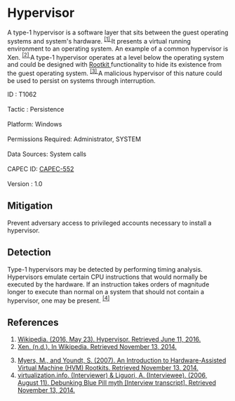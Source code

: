 <div class="container-fluid">
 <h1>
  Hypervisor
 </h1>
 <div class="row">
  <div class="col-md-8 description-body">
   <p>
    A type-1 hypervisor is a software layer that sits between the guest operating systems and system's hardware.
    <span class="scite-citeref-number" data-reference="Wikipedia Hypervisor" id="scite-ref-1-a">
     <sup>
      <a aria-describedby="qtip-0" data-hasqtip="0" href="https://en.wikipedia.org/wiki/Hypervisor" target="_blank">
       [1]
      </a>
     </sup>
    </span>
    It presents a virtual running environment to an operating system. An example of a common hypervisor is Xen.
    <span class="scite-citeref-number" data-reference="Wikipedia Xen" id="scite-ref-2-a">
     <sup>
      <a aria-describedby="qtip-1" data-hasqtip="1" href="http://en.wikipedia.org/wiki/Xen" target="_blank">
       [2]
      </a>
     </sup>
    </span>
    A type-1 hypervisor operates at a level below the operating system and could be designed with
    <a href="https://attack.mitre.org/techniques/T1014">
     Rootkit
    </a>
    functionality to hide its existence from the guest operating system.
    <span class="scite-citeref-number" data-reference="Myers 2007" id="scite-ref-3-a">
     <sup>
      <a aria-describedby="qtip-2" data-hasqtip="2" href="http://citeseerx.ist.psu.edu/viewdoc/download?doi=10.1.1.90.8832&amp;rep=rep1&amp;type=pdf" target="_blank">
       [3]
      </a>
     </sup>
    </span>
    A malicious hypervisor of this nature could be used to persist on systems through interruption.
   </p>
  </div>
  <div class="col-md-4">
   <div class="card">
    <div class="card-body">
     <div class="card-data">
      <span class="h5 card-title">
       ID
      </span>
      : T1062
      <br/>
      <br/>
     </div>
     <div class="card-data">
      <span class="h5 card-title">
      </span>
     </div>
     <div class="card-data">
      <span class="h5 card-title">
       Tactic
      </span>
      : Persistence
      <br/>
      <br/>
     </div>
     <div class="card-data">
      <span class="h5 card-title">
       Platform:
      </span>
      Windows
      <br/>
      <br/>
     </div>
     <div class="card-data">
      <span class="h5 card-title">
       Permissions Required:
      </span>
      Administrator, SYSTEM
      <br/>
      <br/>
     </div>
     <div class="card-data">
      <span class="h5 card-title">
      </span>
     </div>
     <div class="card-data">
      <span class="h5 card-title">
       Data Sources:
      </span>
      System calls
      <br/>
      <br/>
     </div>
     <div class="card-data">
      <span class="h5 card-title">
      </span>
     </div>
     <div class="card-data">
      <span class="h5 card-title">
      </span>
     </div>
     <div class="card-data">
      <span class="h5 card-title">
      </span>
     </div>
     <div class="card-data">
      <span class="h5 card-title">
       CAPEC ID:
      </span>
      <a href="https://capec.mitre.org/data/definitions/552.html" target="_blank">
       CAPEC-552
      </a>
      <br/>
      <br/>
     </div>
     <div class="card-data">
      <span class="h5 card-title">
      </span>
     </div>
     <div class="card-data">
      <span class="h5 card-title">
      </span>
     </div>
     <div class="card-data">
      <span class="h5 card-title">
       Version
      </span>
      : 1.0
     </div>
    </div>
   </div>
  </div>
 </div>
 <h2 class="pt-3" id="mitigation">
  Mitigation
 </h2>
 <p>
  Prevent adversary access to privileged accounts necessary to install a hypervisor.
 </p>
 <h2 class="pt-3" id="detection">
  Detection
 </h2>
 <p>
  Type-1 hypervisors may be detected by performing timing analysis. Hypervisors emulate certain CPU instructions that would normally be executed by the hardware. If an instruction takes orders of magnitude longer to execute than normal on a system that should not contain a hypervisor, one may be present.
  <span class="scite-citeref-number" data-reference="virtualization.info 2006" id="scite-ref-4-a">
   <sup>
    <a aria-describedby="qtip-3" data-hasqtip="3" href="http://virtualization.info/en/news/2006/08/debunking-blue-pill-myth.html" target="_blank">
     [4]
    </a>
   </sup>
  </span>
 </p>
 <h2 class="pt-3" id="references">
  References
 </h2>
 <div class="row">
  <div class="col">
   <ol>
    <li>
     <span class="scite-citation" id="scite-1">
      <span class="scite-citation-text">
       <a class="external text" href="https://en.wikipedia.org/wiki/Hypervisor" name="scite-1" rel="nofollow" target="_blank">
        Wikipedia. (2016, May 23). Hypervisor. Retrieved June 11, 2016.
       </a>
      </span>
     </span>
    </li>
    <li>
     <span class="scite-citation" id="scite-2">
      <span class="scite-citation-text">
       <a class="external text" href="http://en.wikipedia.org/wiki/Xen" name="scite-2" rel="nofollow" target="_blank">
        Xen. (n.d.). In Wikipedia. Retrieved November 13, 2014.
       </a>
      </span>
     </span>
    </li>
   </ol>
  </div>
  <div class="col">
   <ol start="3.0">
    <li>
     <span class="scite-citation" id="scite-3">
      <span class="scite-citation-text">
       <a class="external text" href="http://citeseerx.ist.psu.edu/viewdoc/download?doi=10.1.1.90.8832&amp;rep=rep1&amp;type=pdf" name="scite-3" rel="nofollow" target="_blank">
        Myers, M., and Youndt, S. (2007). An Introduction to Hardware-Assisted Virtual Machine (HVM) Rootkits. Retrieved November 13, 2014.
       </a>
      </span>
     </span>
    </li>
    <li>
     <span class="scite-citation" id="scite-4">
      <span class="scite-citation-text">
       <a class="external text" href="http://virtualization.info/en/news/2006/08/debunking-blue-pill-myth.html" name="scite-4" rel="nofollow" target="_blank">
        virtualization.info. (Interviewer) &amp; Liguori, A. (Interviewee). (2006, August 11). Debunking Blue Pill myth [Interview transcript]. Retrieved November 13, 2014.
       </a>
      </span>
     </span>
    </li>
   </ol>
  </div>
 </div>
</div>

